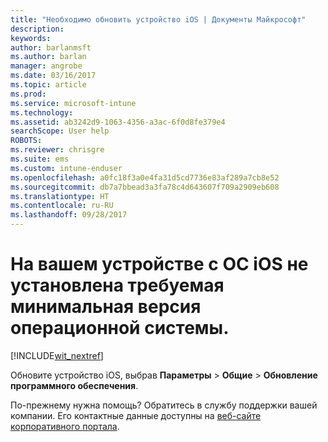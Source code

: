 ```yaml
---
title: "Необходимо обновить устройство iOS | Документы Майкрософт"
description: 
keywords: 
author: barlanmsft
ms.author: barlan
manager: angrobe
ms.date: 03/16/2017
ms.topic: article
ms.prod: 
ms.service: microsoft-intune
ms.technology: 
ms.assetid: ab3242d9-1063-4356-a3ac-6f0d8fe379e4
searchScope: User help
ROBOTS: 
ms.reviewer: chrisgre
ms.suite: ems
ms.custom: intune-enduser
ms.openlocfilehash: a0fc18f3a0e4fa31d5cd7736e83af289a7cb8e52
ms.sourcegitcommit: db7a7bbead3a3fa78c4d643607f709a2909eb608
ms.translationtype: HT
ms.contentlocale: ru-RU
ms.lasthandoff: 09/28/2017
---
```

# <a name="your-ios-device-doesnt-have-the-required-minimum-operating-system-version"></a>На вашем устройстве с ОС iOS не установлена требуемая минимальная версия операционной системы.

[!INCLUDE[wit_nextref](includes/end-user-os-update-guidance.md)]

Обновите устройство iOS, выбрав **Параметры** > **Общие** > **Обновление программного обеспечения**.

По-прежнему нужна помощь? Обратитесь в службу поддержки вашей компании. Его контактные данные доступны на [веб-сайте корпоративного портала](https://portal.manage.microsoft.com).
